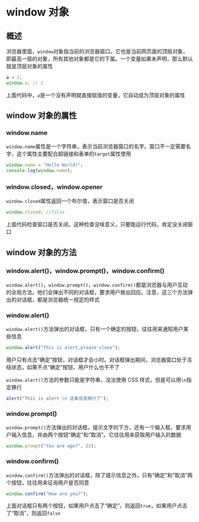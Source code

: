 # window 对象

## 概述

浏览器里面，`window`对象指当前的浏览器窗口。它也是当前网页面的顶层对象，即最高一层的对象，所有其他对象都是它的下属。一个变量如果未声明，那么默认就是顶层对象的属性

```js
a = 1;
window.a; // 1
```

上面代码中，`a`是一个没有声明就直接赋值的变量，它自动成为顶层对象的属性

## window 对象的属性

### window.name

`window.name`属性是一个字符串，表示当前浏览器窗口的名字。窗口不一定需要名字，这个属性主要配合超链接和表单的`target`属性使用

```js
window.name = "Hello World!";
console.log(window.name);
```

### window.closed，window.opener

`window.closed`属性返回一个布尔值，表示窗口是否关闭

```js
window.closed; //false
```

上面代码检查窗口是否关闭。这种检查没啥意义，只要能运行代码，肯定没关闭窗口

## window 对象的方法

### window.alert()，window.prompt()，window.confirm()

`window.alert()`，`window.prompt()`，`window.confirm()`都是浏览器与用户互动的全局方法。他们会弹出不同的对话框，要求用户做出回应。注意，这三个方法弹出的对话框，都是浏览器统一规定的样式

### window.alert()

`window.alert()`方法弹出的对话框，只有一个确定的按钮，往往用来通知用户某些信息

```js
window.alert("This is alert,please close");
```

用户只有点击“确定”按钮，对话框才会小时。对话框弹出期间，浏览器窗口处于冻结状态，如果不点“确定”按钮，用户什么也干不了

`window.alert()`方法的参数只能是字符串，没法使用 CSS 样式，但是可以用`\n`指定换行

```js
alert("This is alert \n 这条信息换行了");
```

### window.prompt()

`window.prompt()`方法弹出的对话框，提示文字的下方，还有一个输入框，要求用户输入信息，并由两个按钮“确定”和“取消”。它往往用来获取用户输入的数据

```js
window.prompt("You are age?", 22);
```

### window.confirm()

`window.confirm()`方法弹出的对话框，除了提示信息之外，只有“确定”和“取消”两个按钮，往往用来征询用户是否同意

```js
window.confirm("How are you?");
```

上面对话框只有两个按钮，如果用户点击了“确定”，则返回`true`，如果用户点击了“取消”，则返回`false`

